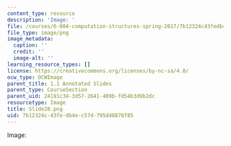 ```yaml
---
content_type: resource
description: 'Image: '
file: /courses/6-004-computation-structures-spring-2017/7b12324c43fedb4ec57d795d48876f85_Slide28.png
file_type: image/png
image_metadata:
  caption: ''
  credit: ''
  image-alt: ''
learning_resource_types: []
license: https://creativecommons.org/licenses/by-nc-sa/4.0/
ocw_type: OCWImage
parent_title: 1.1 Annotated Slides
parent_type: CourseSection
parent_uid: 24191c34-3d57-2641-409b-fd54b3d9b2dc
resourcetype: Image
title: Slide28.png
uid: 7b12324c-43fe-db4e-c57d-795d48876f85
---
```

Image: 